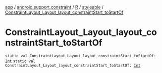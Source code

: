 [app](../../../index.md) / [android.support.constraint](../../index.md) / [R](../index.md) / [styleable](index.md) / [ConstraintLayout_Layout_layout_constraintStart_toStartOf](./-constraint-layout_-layout_layout_constraint-start_to-start-of.md)

# ConstraintLayout_Layout_layout_constraintStart_toStartOf

`static val ConstraintLayout_Layout_layout_constraintStart_toStartOf: `[`Int`](https://kotlinlang.org/api/latest/jvm/stdlib/kotlin/-int/index.html)
`static val ConstraintLayout_Layout_layout_constraintStart_toStartOf: `[`Int`](https://kotlinlang.org/api/latest/jvm/stdlib/kotlin/-int/index.html)